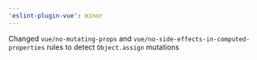 ```yaml
---
'eslint-plugin-vue': minor
---
```


Changed `vue/no-mutating-props` and `vue/no-side-effects-in-computed-properties` rules to detect `Object.assign` mutations
